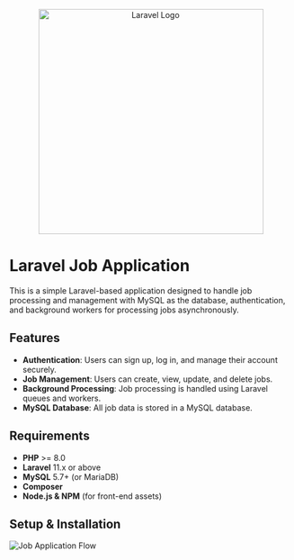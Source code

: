 <p align="center"><a href="https://laravel.com" target="_blank"><img src="https://raw.githubusercontent.com/laravel/art/master/logo-lockup/5%20SVG/2%20CMYK/1%20Full%20Color/laravel-logolockup-cmyk-red.svg" width="400" alt="Laravel Logo"></a></p>

# Laravel Job Application

This is a simple Laravel-based application designed to handle job processing and management with MySQL as the database, authentication, and background workers for processing jobs asynchronously.

## Features
- **Authentication**: Users can sign up, log in, and manage their account securely.
- **Job Management**: Users can create, view, update, and delete jobs.
- **Background Processing**: Job processing is handled using Laravel queues and workers.
- **MySQL Database**: All job data is stored in a MySQL database.

## Requirements

- **PHP** >= 8.0
- **Laravel** 11.x or above
- **MySQL** 5.7+ (or MariaDB)
- **Composer**
- **Node.js & NPM** (for front-end assets)

## Setup & Installation

![Job Application Flow](resourses/images/index1.png)




